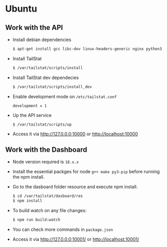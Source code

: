# Ubuntu

## Work with the API

- Install debian dependencies

  ```sh
  $ apt-get install gcc libc-dev linux-headers-generic nginx python3 python3-pip
  ```

- Install TailStat

  ```sh
  $ /var/tailstat/scripts/install
  ```

- Install TailStat dev dependecies

  ```sh
  $ /var/tailstat/scripts/install_dev
  ```

- Enable development mode on `/etc/tailstat.conf`

  ```
  development = 1
  ```

- Up the API service

  ```
  $ /var/tailstat/scripts/up
  ```

- Access it via <http://127.0.0.0:10000> or <http://localhost:10000>

## Work with the Dashboard

- Node version required is `18.x.x`

- Install the essential packges for node `g++ make py3-pip` before running the npm install.

- Go to the dasboard folder resource and execute npm install.

  ```sh
  $ cd /var/tailstat/dasboard/res
  $ npm install
  ```

- To build watch on any file changes:

  ```sh
  $ npm run build:watch
  ```

- You can check more commands in `package.json`

- Access it via <http://127.0.0.0:10001/> or <http://localhost:10001/>
